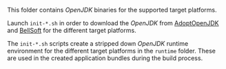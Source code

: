 This folder contains *OpenJDK* binaries for the supported target platforms.

Launch `init-*.sh` in order to download the *OpenJDK* from [AdoptOpenJDK](https://adoptopenjdk.net/) and [BellSoft](https://www.bell-sw.com/java.html) for the different target platforms. 

The `init-*.sh` scripts create a stripped down *OpenJDK* runtime environment for the different target platforms in the `runtime` folder. These are used in the created application bundles during the build process.
